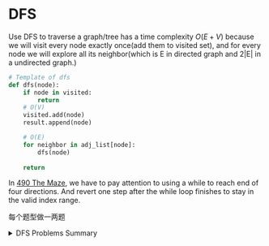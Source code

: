 # DFS

Use DFS to traverse a graph/tree has a time complexity $O(E+V)$ because we will visit every node exactly once(add them to visited set), and for every node we will explore all its neighbor(which is E in directed graph and 2|E| in a undirected graph.)
```python
# Template of dfs
def dfs(node):
	if node in visited:
		return
	# O(V)
	visited.add(node)
	result.append(node)

	# O(E)
	for neighbor in adj_list[node]:
		dfs(node)
	
	return 
```


In [490 The Maze](./490_the_maze.py), we have to pay attention to using a while to reach end of four directions. And revert one step after the while loop finishes to stay in the valid index range. 

每个题型做一两题

<details>
<summary> DFS Problems Summary </summary>
深度优先搜索（DFS）：面试中最常考的
    基础知识：
        常见的DFS用来解决什么问题？
        (1) 图中（有向无向皆可）的符合某种特征（比如最长）的路径以及长度
        (2）排列组合
        (3） 遍历一个图（或者树）
        (4）找出图或者树中符合题目要求的全部方案DFS基本模板（需要记录路径，不需要返回值 and 不需要记录路径，但需要记录某些特征的返回值）除了遍历之外多数情况下时间复杂度是指数级别，一般是O(方案数×找到每个方案的时间复杂度)递归题目都可以用非递归迭代的方法写，但一般实现起来非常麻烦
    基于树的DFS：需要记住递归写前序中序后序遍历二叉树的模板
        Leetcode 543 Diameter of Binary Tree
        Leetcode 226 Invert Binary Tree
        Leetcode 101 Symmetric Tree
        Leetcode 951 Flip Equivalent Binary Trees
        Leetcode 124 Binary Tree Maximum Path Sum
        Leetcode 236 Lowest Common Ancestor of a Binary Tree (相似题：235、1650)
        Leetcode 105 Construct Binary Tree from Preorder and Inorder Traversal
        Leetcode 104 Maximum Depth of Binary Tree
        Leetcode 987 Vertical Order Traversal of a Binary Tree
        Leetcode 1485 Clone Binary Tree With Random Pointer
        Leetcode 572 Subtree of Another Tree
        Leetcode 863 All Nodes Distance K in Binary Tree
        Leetcode 1110 Delete Nodes And Return Forest

    二叉搜索树（BST）：BST特征：中序遍历为单调递增的二叉树，换句话说，根节点的值比左子树任意节点值都大，比右子树任意节点值都小，增删查改均为O（h）复杂度，h为树的高度；注意不是所有的BST题目都需要递归，有的题目只需要while循环即可
        Leetcode 230 Kth Smallest element in a BST
        Leetcode 98 Validate Binary Search Tree
        Leetcode 270 Cloest Binary Search Tree Value
        Leetcode 235 Lowest Common Ancestor of a Binary Search Tree
        Leetcode 669 Trim a Binary Search Tree
        Leetcode 700 Search in a Binary Search Tree
        Leetcode 108 Convert Sorted Array to Binary Search Tree
        Leetcode 333 Largest BST Subtree (与98类似)
        Leetcode 285 Inorder Successor in BST (I, II)

    基于图的DFS: 和BFS一样一般需要一个set来记录访问过的节点，避免重复访问造成死循环; Word XXX 系列面试中非常常见，例如word break，word ladder，word pattern，word search。
        Leetcode 341 Flatten Nested List Iterator (339 364)
        Leetcode 394 Decode String
        Leetcode 51 N-Queens (I II基本相同)
        Leetcode 291 Word Pattern II (I为简单的Hashmap题)
        Leetcode 126 Word Ladder II （I为BFS题目）
        Leetcode 93 Restore IP Addresses
        Leetcode 22 Generate Parentheses
        Leetcode 586 Score of Parentheses
        Leetcode 301 Remove Invalid Parentheses
        Leetcode 37 Sodoku Solver
        Leetcode 212 Word Search II （I, II）
        Leetcode 1087 Brace Expansion
        Leetcode 399 Evaluate Division
        Leetcode 1274 Number of Ships in a Rectangle
        Leetcode 1376 Time Needed to Inform All Employees
        Leetcode 694 Number of Distinct Islands
        Leetcode 131 Palindrome Partitioning

    基于排列组合的DFS: 其实与图类DFS方法一致，但是排列组合的特征更明显
        Leetcode 17 Letter Combinations of a Phone Number
        Leetcode 39 Combination Sum（I, II, III相似， IV为动态规划题目）
        Leetcode 78 Subsets （I, II 重点在于如何去重）
        Leetcode 46 Permutation (I, II 重点在于如何去重)
        Leetcode 77 Combinations (I, II 重点在于如何去重)
**        Leetcode 698 Partition to K Equal Sum Subsets**
        Leetcode 526 Beautiful Arrangement (similar to 46)

   记忆化搜索（DFS + Memoization Search）：算是动态规划的一种，递归每次返回时同时记录下已访问过的节点特征，避免重复访问同一个节点，可以有效的把指数级别的DFS时间复杂度降为多项式级别; 注意这一类的DFS必须在最后有返回值，不可以用排列组合类型的DFS方法写; for循环的dp题目都可以用记忆化搜索的方式写，但是不是所有的记忆化搜索题目都可以用for循环的dp方式写。
        Leetcode 139 Word Break II
**        Leetcode 72 Edit Distance**
        Leetcode 377 Combination Sum IV
        Leetcode 1235 Maximum Profit in Job Scheduling
        Leetcode 1335 Minimum Difficulty of a Job Schedule
        Leetcode 1216 Valid Palindrome III
        Leetcode 97 Interleaving String
        Leetcode 472 Concatenated Words
        Leetcode 403 Frog Jump
        Leetcode 329 Longest Increasing Path in a Matrix
</details>

